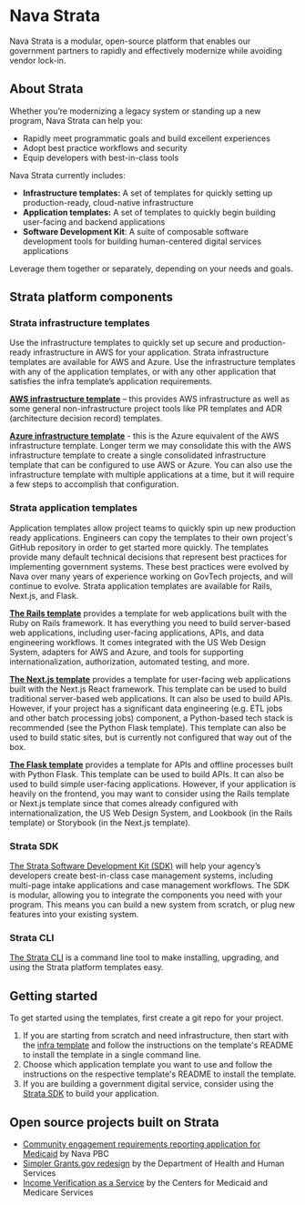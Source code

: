 # Nava Strata

Nava Strata is a modular, open-source platform that enables our government partners to rapidly and effectively modernize while avoiding vendor lock-in.

## About Strata

Whether you’re modernizing a legacy system or standing up a new program, Nava Strata can help you:

- Rapidly meet programmatic goals and build excellent experiences  
- Adopt best practice workflows and security  
- Equip developers with best-in-class tools

Nava Strata currently includes:

- **Infrastructure templates:** A set of templates for quickly setting up production-ready, cloud-native infrastructure  
- **Application templates:** A set of templates to quickly begin building user-facing and backend applications  
- **Software Development Kit**: A suite of composable software development tools for building human-centered digital services applications 

Leverage them together or separately, depending on your needs and goals.

## Strata platform components

### Strata infrastructure templates

Use the infrastructure templates to quickly set up secure and production-ready infrastructure in AWS for your application. Strata infrastructure templates are available for AWS and Azure. Use the infrastructure templates with any of the application templates, or with any other application that satisfies the infra template’s application requirements.

**[AWS infrastructure template](https://github.com/navapbc/template-infra)** – this provides AWS infrastructure as well as some general non-infrastructure project tools like PR templates and ADR (architecture decision record) templates.

**[Azure infrastructure template](https://github.com/navapbc/template-infra-azure)** - this is the Azure equivalent of the AWS infrastructure template. Longer term we may consolidate this with the AWS infrastructure template to create a single consolidated infrastructure template that can be configured to use AWS or Azure.
You can also use the infrastructure template with multiple applications at a time, but it will require a few steps to accomplish that configuration.

### Strata application templates

Application templates allow project teams to quickly spin up new production ready applications. Engineers can copy the templates to their own project's GitHub repository in order to get started more quickly. The templates provide many default technical decisions that represent best practices for implementing government systems. These best practices were evolved by Nava over many years of experience working on GovTech projects, and will continue to evolve. Strata application templates are available for Rails, Next.js, and Flask.

**[The Rails template](https://github.com/navapbc/template-application-rails)** provides a template for web applications built with the Ruby on Rails framework. It has everything you need to build server-based web applications, including user-facing applications, APIs, and data engineering workflows. It comes integrated with the US Web Design System, adapters for AWS and Azure, and tools for supporting internationalization, authorization, automated testing, and more.

**[The Next.js template](https://github.com/navapbc/template-application-nextjs)** provides a template for user-facing web applications built with the Next.js React framework. This template can be used to build traditional server-based web applications. It can also be used to build APIs. However, if your project has a significant data engineering (e.g. ETL jobs and other batch processing jobs) component, a Python-based tech stack is recommended (see the Python Flask template). This template can also be used to build static sites, but is currently not configured that way out of the box.

**[The Flask template](https://github.com/navapbc/template-application-flask)** provides a template for APIs and offline processes built with Python Flask. This template can be used to build APIs. It can also be used to build simple user-facing applications. However, if your application is heavily on the frontend, you may want to consider using the Rails template or Next.js template since that comes already configured with internationalization, the US Web Design System, and Lookbook (in the Rails template) or Storybook (in the Next.js template).

### Strata SDK

[The Strata Software Development Kit (SDK)](https://github.com/navapbc/strata-sdk) will help your agency’s developers create best-in-class case management systems, including multi-page intake applications and case management workflows. The SDK is modular, allowing you to integrate the components you need with your program. This means you can build a new system from scratch, or plug new features into your existing system.

### Strata CLI

[The Strata CLI](https://github.com/navapbc/strata-cli) is a command line tool to make installing, upgrading, and using the Strata platform templates easy.

## Getting started

To get started using the templates, first create a git repo for your project.

1. If you are starting from scratch and need infrastructure, then start with the [infra template](https://github.com/navapbc/template-infra) and follow the instructions on the template's README to install the template in a single command line.
2. Choose which application template you want to use and follow the instructions on the respective template's README to install the template.
3. If you are building a government digital service, consider using the [Strata SDK](https://github.com/navapbc/strata-sdk) to build your application.

## Open source projects built on Strata

- [Community engagement requirements reporting application for Medicaid](https://github.com/navapbc/community-engagement-medicaid) by Nava PBC
- [Simpler Grants.gov redesign](https://github.com/HHS/simpler-grants-gov) by the Department of Health and Human Services
- [Income Verification as a Service](https://github.com/DSACMS/iv-cbv-payroll) by the Centers for Medicaid and Medicare Services
